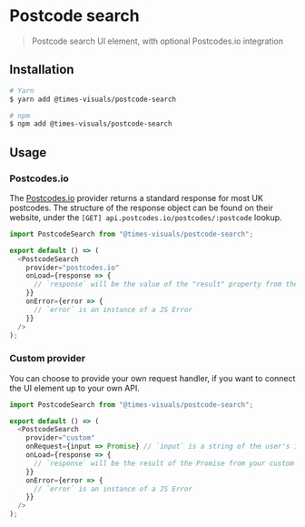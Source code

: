 # Postcode search

> Postcode search UI element, with optional Postcodes.io integration

## Installation

```bash
# Yarn
$ yarn add @times-visuals/postcode-search

# npm
$ npm add @times-visuals/postcode-search
```

## Usage

### Postcodes.io

The [Postcodes.io](http://postcodes.io/) provider returns a standard response for most UK postcodes. The structure of the response object can be found on their website, under the `[GET] api.postcodes.io/postcodes/:postcode` lookup.

```js
import PostcodeSearch from "@times-visuals/postcode-search";

export default () => (
  <PostcodeSearch
    provider="postcodes.io"
    onLoad={response => {
      // `response` will be the value of the "result" property from the Postcodes.io API request
    }}
    onError={error => {
      // `error` is an instance of a JS Error
    }}
  />
);
```

### Custom provider

You can choose to provide your own request handler, if you want to connect the UI element up to your own API.

```js
import PostcodeSearch from "@times-visuals/postcode-search";

export default () => (
  <PostcodeSearch
    provider="custom"
    onRequest={input => Promise} // `input` is a string of the user's input, you must return a Promise with the response data
    onLoad={response => {
      // `response` will be the result of the Promise from your custom `onRequest` handler
    }}
    onError={error => {
      // `error` is an instance of a JS Error
    }}
  />
);
```
